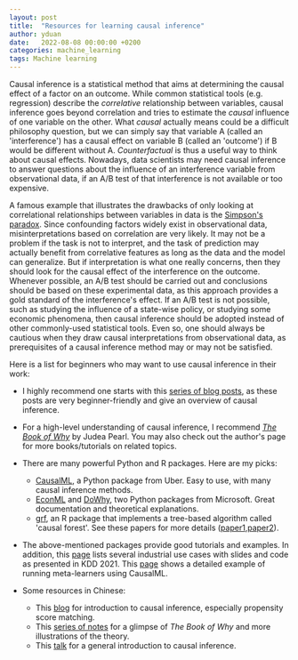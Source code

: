 ```yaml
---
layout: post
title:  "Resources for learning causal inference"
author: yduan
date:   2022-08-08 00:00:00 +0200
categories: machine_learning
tags: Machine learning
---
```

Causal inference is a statistical method that aims at determining the causal effect of a factor on an outcome. While common statistical tools (e.g. regression) describe the *correlative* relationship between variables, causal inference goes beyond correlation and tries to estimate the *causal* influence of one variable on the other. What *causal* actually means could be a difficult philosophy question, but we can simply say that variable A (called an 'interference') has a causal effect on variable B (called an 'outcome') if B would be different without A. *Counterfactual* is thus a useful way to think about causal effects. Nowadays, data scientists may need causal inference to answer questions about the influence of an interference variable from observational data, if an A/B test of that interference is not available or too expensive.

A famous example that illustrates the drawbacks of only looking at correlational relationships between variables in data is the [Simpson's paradox][simpson_url]. Since confounding factors widely exist in observational data, misinterpretations based on correlation are very likely. It may not be a problem if the task is not to interpret, and the task of prediction may actually benefit from correlative features as long as the data and the model can generalize. But if interpretation is what one really concerns, then they should look for the causal effect of the interference on the outcome. Whenever possible, an A/B test should be carried out and conclusions should be based on these experimental data, as this approach provides a gold standard of the interference's effect. If an A/B test is not possible, such as studying the influence of a state-wise policy, or studying some economic phenomena, then causal inference should be adopted instead of other commonly-used statistical tools. Even so, one should always be cautious when they draw causal interpretations from observational data, as prerequisites of a causal inference method may or may not be satisfied.

Here is a list for beginners who may want to use causal inference in their work:

* I highly recommend one starts with this [series of blog posts][ms_causal], as these posts are very beginner-friendly and give an overview of causal inference.

* For a high-level understanding of causal inference, I recommend *[The Book of Why][the_book_of_why]* by Judea Pearl. You may also check out the author's page for more books/tutorials on related topics.

* There are many powerful Python and R packages. Here are my picks:
    * [CausalML][causalml], a Python package from Uber. Easy to use, with many causal inference methods.
    * [EconML][econml] and [DoWhy][dowhy], two Python packages from Microsoft. Great documentation and theoretical explanations.
    * [grf][grfr], an R package that implements a tree-based algorithm called 'causal forest'. See these papers for more details ([paper1][athey2016],[paper2][wager2018]).

* The above-mentioned packages provide good tutorials and examples. In addition, this [page][kdd2021] lists several industrial use cases with slides and code as presented in KDD 2021. This [page][metalearners] shows a detailed example of running meta-learners using CausalML.

* Some resources in Chinese:
    * This [blog][ylblog] for introduction to causal inference, especially propensity score matching.
    * This [series of notes][zhihu_ladder] for a glimpse of *The Book of Why* and more illustrations of the theory.
    * This [talk][b_talk] for a general introduction to causal inference.

[simpson_url]: https://en.wikipedia.org/wiki/Simpson%27s_paradox
[ms_causal]: https://medium.com/data-science-at-microsoft/causal-inference-part-1-of-3-understanding-the-fundamentals-816f4723e54a
[the_book_of_why]: http://bayes.cs.ucla.edu/WHY/
[causalml]: https://github.com/uber/causalml
[econml]: https://github.com/microsoft/EconML
[dowhy]: https://github.com/py-why/dowhy
[grfr]: https://grf-labs.github.io/grf/
[athey2016]: https://www.pnas.org/doi/abs/10.1073/pnas.1510489113
[wager2018]: https://arxiv.org/pdf/1510.04342.pdf
[kdd2021]: https://causal-machine-learning.github.io/kdd2021-tutorial/
[metalearners]: https://chowdera.com/2021/10/20211025135953201q.html
[ylblog]: https://dango.rocks/blog/
[zhihu_ladder]: https://www.zhihu.com/column/c_1217887302124773376
[b_talk]: https://www.bilibili.com/video/BV1A3411k7tD